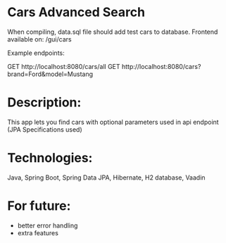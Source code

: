 # Cars Advanced Search

When compiling, data.sql file should add test cars to database.
Frontend available on: /gui/cars

Example endpoints:

GET http://localhost:8080/cars/all
GET http://localhost:8080/cars?brand=Ford&model=Mustang

# Description: 

This app lets you find cars with optional parameters used in api endpoint (JPA Specifications used)

# Technologies: 

Java, Spring Boot, Spring Data JPA, Hibernate, H2 database, Vaadin

# For future:

- better error handling
- extra features
